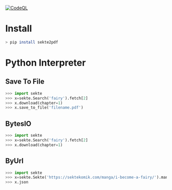 [![CodeQL](https://github.com/MhankBarBar/SekteModule/actions/workflows/codeql-analysis.yml/badge.svg?branch=master)](https://github.com/MhankBarBar/SekteModule/actions/workflows/codeql-analysis.yml)
# Install

```bash
> pip install sekte2pdf
```

# Python Interpreter
## Save To File
```python
>>> import sekte
>>> x=sekte.Search('fairy').fetch[2]
>>> x.download(chapter=1)
>>> x.save_to_file('filename.pdf')
```
## BytesIO
 ```python
 >>> import sekte
>>> x=sekte.Search('fairy').fetch[2]
>>> x.download(chapter=1)
```
## ByUrl
```python
>>> import sekte
>>> x=sekte.Sekte('https://sektekomik.com/manga/i-become-a-fairy/').manga
>>> x.json
```
